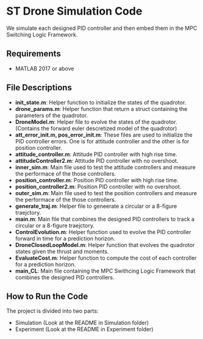 # ST Drone Simulation Code
We simulate each designed PID controller and then embed them in the MPC Switching Logic Framework. 

## Requirements
- MATLAB 2017 or above

## File Descriptions
- **init_state.m**: Helper function to initialize the states of the quadrotor.
- **drone_params.m**: Helper function that return a struct containing the parameters of the quadrotor.
- **DroneModel.m**: Helper file to evolve the states of the quadrotor. (Contains the forward euler descretized model of the quadrotor)
- **att_error_init.m, pos_error_init.m**: These files are used to initialize the PID controller errors. One is for attitude controller and the other is for position controller.
- **attitude_controller.m**: Attitude PID controller with high rise time.
- **attitudeController2.m**: Attitude PID controller with no overshoot.
- **inner_sim.m**: Main file used to test the attitude controllers and measure the performace of the those controllers.
- **position_controller.m**: Position PID controller with high rise time.
- **position_controller2.m**: Position PID controller with no overshoot.
- **outer_sim.m**: Main file used to test the position controllers and measure the performace of the those controllers.
- **generate_traj.m**: Helper file to geneerate a circular or a 8-figure traejctory.
- **main.m**: Main file that combines the designed PID controllers to track a circular or a 8-figure traejctory.
- **ControlEvolution.m**: Helper function used to evolve the PID controller forward in time for a prediction horizon.
- **DroneClosedLoopModel.m**: Helper function that evolves the quadrotor states given the thrust and moments.
- **EvaluateCost.m**: Helper function to compute the cost of each controller for a prediction horizon.
- **main_CL**: Main file containing the MPC Swithcing Logic Framework that combines the designed PID controllers.  

## How to Run the Code
The project is divided into two parts:
- Simulation (Look at the README in Simulation folder)
- Experiment (Look at the README in Experiment folder)

